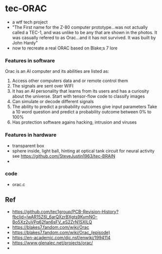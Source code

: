 # tec-ORAC
- a wtf tech project
- "The First name for the Z-80 computer prototype...was not actually called a TEC-1, and was unlike to be any that are shown in the photos. It was casually refered to as Orac...and it has not survived. It was built by John Hardy"
- now to recreate a real ORAC based on Blake;s 7 lore

### Features in software

Orac is an AI computer and its abilities are listed as: 
1. Access other computers data and or remote control them 
2. The signals are sent over WIFI
3. It has an AI personality that learns from its users and has a curiosity about the universe. Start with tensor-flow code to classify images
4. Can simulate or decode different signals
5. The ability to predict a probability outcomes give input parameters Take a 10 word question and predict a probability outcome between 0% to 100% 
6. Has protection software agains hacking, intrusion and viruses 

### Features in hardware
- transparent box
- sphere inside, light ball, hinting at optical tank circuit for neural activity see https://github.com/SteveJustin1963/tec-BRAIN
- 

### code 
- orac.c 

## Ref
- https://github.com/tec1group/PCB-Revision-History?fbclid=IwAR15Z6l_6arQXzrBXgts9KymNO-Bo5Xz2uVPq62fan6sFV_eS2ZrN1SXlLQ
- https://blakes7.fandom.com/wiki/Orac
- https://blakes7.fandom.com/wiki/Orac_(episode)
- https://en-academic.com/dic.nsf/enwiki/1994114
- https://www.glenalec.net/projects/orac/
- 
